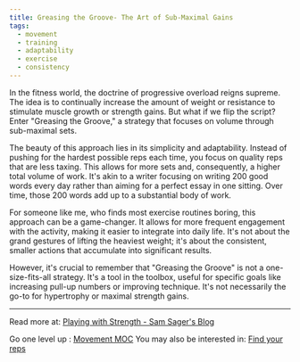 ```yaml
---
title: Greasing the Groove- The Art of Sub-Maximal Gains
tags:
  - movement
  - training
  - adaptability
  - exercise
  - consistency
---
```


In the fitness world, the doctrine of progressive overload reigns supreme. The idea is to continually increase the amount of weight or resistance to stimulate muscle growth or strength gains. But what if we flip the script? Enter "Greasing the Groove," a strategy that focuses on volume through sub-maximal sets.

The beauty of this approach lies in its simplicity and adaptability. Instead of pushing for the hardest possible reps each time, you focus on quality reps that are less taxing. This allows for more sets and, consequently, a higher total volume of work. It's akin to a writer focusing on writing 200 good words every day rather than aiming for a perfect essay in one sitting. Over time, those 200 words add up to a substantial body of work.

For someone like me, who finds most exercise routines boring, this approach can be a game-changer. It allows for more frequent engagement with the activity, making it easier to integrate into daily life. It's not about the grand gestures of lifting the heaviest weight; it's about the consistent, smaller actions that accumulate into significant results.

However, it's crucial to remember that "Greasing the Groove" is not a one-size-fits-all strategy. It's a tool in the toolbox, useful for specific goals like increasing pull-up numbers or improving technique. It's not necessarily the go-to for hypertrophy or maximal strength gains.

----

Read more at: [Playing with Strength - Sam Sager's Blog](https://blog.samsager.com/p/playing-with-strength)

Go one level up : [Movement MOC](Maps/Movement%20MOC.md)
You may also be interested in: [Find your reps](Notes/Find%20your%20reps.md)